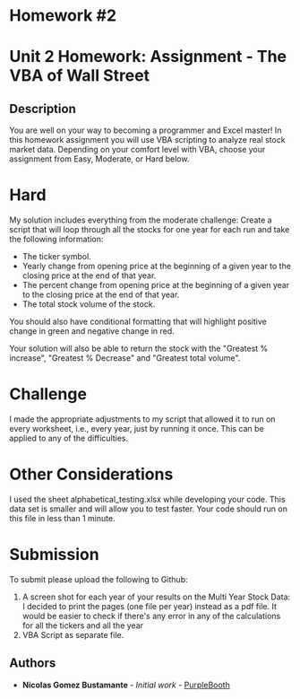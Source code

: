 # Homework #2
# Unit 2 Homework: Assignment - The VBA of Wall Street

## Description
You are well on your way to becoming a programmer and Excel master! In this homework assignment you will use VBA scripting to analyze real stock market data. Depending on your comfort level with VBA, choose your assignment from Easy, Moderate, or Hard below.

# Hard


My solution includes everything from the moderate challenge:
Create a script that will loop through all the stocks for one year for each run and take the following information: 
- The ticker symbol.
- Yearly change from opening price at the beginning of a given year to the closing price at the end of that year.
- The percent change from opening price at the beginning of a given year to the closing price at the end of that year.
- The total stock volume of the stock.

You should also have conditional formatting that will highlight positive change in green and negative change in red.

Your solution will also be able to return the stock with the "Greatest % increase", "Greatest % Decrease" and "Greatest total volume".

# Challenge

I made the appropriate adjustments to my script that allowed it to run on every worksheet, i.e., every year, just by running it once.
This can be applied to any of the difficulties.

# Other Considerations

I used the sheet alphabetical_testing.xlsx while developing your code. This data set is smaller and will allow you to test faster. Your code should run on this file in less than 1 minute.


# Submission

To submit please upload the following to Github:


1) A screen shot for each year of your results on the Multi Year Stock Data: I decided to print the pages (one file per year) instead as a pdf file. It would be easier to check if there's any error in any of the calculations for all the tickers and all the year
2) VBA Script as separate file.



## Authors

* **Nicolas Gomez Bustamante** - *Initial work* - [PurpleBooth](https://github.com/nbg1)





